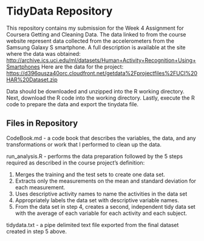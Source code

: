 # TidyData Repository
This repository contains my submission for the Week 4 Assignment for Coursera Getting and Cleaning Data. The data linked to from the course website represent data collected from the accelerometers from the Samsung Galaxy S smartphone. A full description is available at the site where the data was obtained:
http://archive.ics.uci.edu/ml/datasets/Human+Activity+Recognition+Using+Smartphones 
Here are the data for the project:
https://d396qusza40orc.cloudfront.net/getdata%2Fprojectfiles%2FUCI%20HAR%20Dataset.zip

Data should be downloaded and unzipped into the R working directory. Next, download the R code into the working directory. Lastly, execute the R code to prepare the data and export the tinydata file. 

## Files in Repository
CodeBook.md - a code book that describes the variables, the data, and any transformations or work that I performed to clean up the data.

run_analysis.R - performs the data preparation followed by the 5 steps required as described in the course project’s definition:
  1. Merges the training and the test sets to create one data set.
  2. Extracts only the measurements on the mean and standard deviation for each measurement.
  3. Uses descriptive activity names to name the activities in the data set
  4. Appropriately labels the data set with descriptive variable names.
  5. From the data set in step 4, creates a second, independent tidy data set with the average of each variable for each activity and each subject.

tidydata.txt - a pipe delimited text file exported from the final dataset created in step 5 above.

